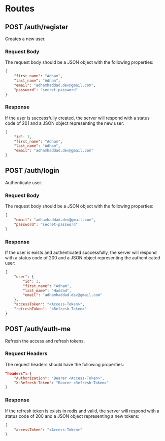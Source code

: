 # Routes

## POST /auth/register

Creates a new user.

### Request Body

The request body should be a JSON object with the following properties:

```json
{
    "first_name": "Adham",
    "last_name": "Adham",
    "email": "adhamhaddad.dev@gmail.com",
    "password": "secret-password"
}
```

### Response

If the user is successfully created, the server will respond with a status code of 201 and a JSON object representing the new user:

```json
{
    "id": 1,
    "first_name": "Adham",
    "last_name": "Adham",
    "email": "adhamhaddad.dev@gmail.com"
}
```

## POST /auth/login

Authenticate user.

### Request Body

The request body should be a JSON object with the following properties:

```json
{
    "email": "adhamhaddad.dev@gmail.com",
    "password": "secret-password"
}
```

### Response

If the user is exists and authenticated successfully, the server will respond with a status code of 200 and a JSON object representing the authenticated user:

```json
{
    "user": {
        "id": 1,
        "first_name": "Adham",
        "last_name": "Haddad",
        "email": "adhamhaddad.dev@gmail.com"
    },
    "accessToken": "<Access-Token>",
    "refreshToken": "<Refresh-Token>"
}
```

## POST /auth/auth-me

Refresh the access and refresh tokens.

### Request Headers

The request headers should have the following properties:

```json
"headers": {
    "Authorization": "Bearer <Access-Token>",
    "X-Refresh-Token": "Bearer <Refresh-Token>"
}
```

### Response

If the refresh token is exists in redis and valid, the server will respond with a status code of 200 and a JSON object representing a new tokens:

```json
{
    "accessToken": "<Access-Token>"
}
```
